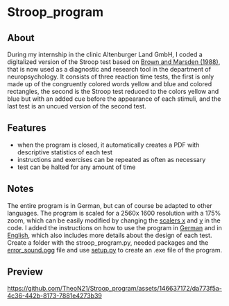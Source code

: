 Stroop_program
=====
About
-----
During my internship in the clinic Altenburger Land GmbH, I coded a digitalized version of the Stroop test based on [Brown and Marsden (1988)](https://academic.oup.com/brain/article-abstract/111/2/323/326830?redirectedFrom=fulltext), that is now used as a diagnostic and research tool in the department of neuropsychology. 
It consists of three reaction time tests, the first is only made up of the congruently colored words yellow and blue and colored rectangles, the second is the Stroop test reduced to the colors yellow and blue but with an added cue before the appearance of each stimuli, 
and the last test is an uncued version of the second test. 

Features
--------
- when the program is closed, it automatically creates a PDF with descriptive statistics of each test 
- instructions and exercises can be repeated as often as necessary
- test can be halted for any amount of time

Notes
----------
The entire program is in German, but can of course be adapted to other languages. 
The program is scaled for a 2560x 1600 resolution with a 175% zoom, which can be easily modified by changing the [scalers x](https://github.com/TheoN21/Stroop_program/blob/b1dd3771684aeb6f8c30eef3d62ea6ab6abeda08/stroop_program.py#L133) and [y](https://github.com/TheoN21/Stroop_program/blob/b1dd3771684aeb6f8c30eef3d62ea6ab6abeda08/stroop_program.py#L134) in the code.
I added the instructions on how to use the program in [German](https://github.com/TheoN21/Stroop_program/blob/main/Hinweise%20zum%20Stroop%20test.docx) and in [English](https://github.com/TheoN21/Stroop_program/blob/main/Notes%20on%20the%20Stroop%20Test.docx), which also includes more details about the design of each test.
Create a folder with the stroop_program.py, needed packages and the [error_sound.ogg](https://github.com/TheoN21/Stroop_program/blob/main/error_sound.ogg) file and use [setup.py](https://github.com/TheoN21/Stroop_program/blob/main/setup.py) to create an .exe file of the program.

Preview
----------
https://github.com/TheoN21/Stroop_program/assets/146637172/da773f5a-4c36-442b-8173-7881e4273b39
